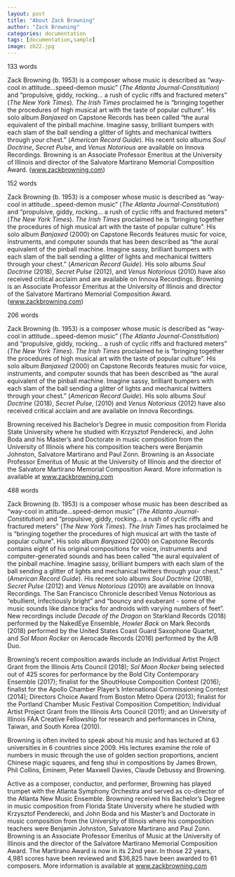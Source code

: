 ```yaml
---
layout: post
title: "About Zack Browning"
author: "Zack Browning"
categories: documentation
tags: [documentation,sample]
image: zb22.jpg
---
```

133 words

Zack Browning (b. 1953) is a composer whose music is described as “way-cool in attitude…speed-demon music” (*The Atlanta Journal-Constitution*) and “propulsive, giddy, rocking… a rush of cyclic riffs and fractured meters” (*The New York Times*). *The Irish Times* proclaimed he is “bringing together the procedures of high musical art with the taste of popular culture”. His solo album *Banjaxed* on Capstone Records has been called “the aural equivalent of the pinball machine.  Imagine sassy, brilliant bumpers with each slam of the ball sending a glitter of lights and mechanical twitters through your chest.” (*American Record Guide*). His recent solo albums *Soul Doctrine*, *Secret Pulse*, and *Venus Notorious* are available on Innova Recordings.  Browning is an Associate Professor Emeritus at the University of Illinois and director of the Salvatore Martirano Memorial Composition Award. (www.zackbrowning.com)

152 words

Zack Browning (b. 1953) is a composer whose music is described as “way-cool in attitude…speed-demon music” (*The Atlanta Journal-Constitution*) and “propulsive, giddy, rocking… a rush of cyclic riffs and fractured meters” (*The New York Times*). *The Irish Times* proclaimed he is “bringing together the procedures of high musical art with the taste of popular culture”. His solo album *Banjaxed* (2000) on Capstone Records features music for voice, instruments, and computer sounds that has been described as “the aural equivalent of the pinball machine.  Imagine sassy, brilliant bumpers with each slam of the ball sending a glitter of lights and mechanical twitters through your chest.” (*American Record Guide*). His solo albums *Soul Doctrine* (2018), *Secret Pulse* (2012), and *Venus Notorious* (2010) have also received critical acclaim and are available on Innova Recordings.  Browning is an Associate Professor Emeritus at the University of Illinois and director of the Salvatore Martirano Memorial Composition Award. (www.zackbrowning.com)


206 words

Zack Browning (b. 1953) is a composer whose music is described as “way-cool in attitude…speed-demon music” (*The Atlanta Journal-Constitution*) and “propulsive, giddy, rocking… a rush of cyclic riffs and fractured meters” (*The New York Times*). *The Irish Times* proclaimed he is “bringing together the procedures of high musical art with the taste of popular culture”. His solo album *Banjaxed* (2000) on Capstone Records features music for voice, instruments, and computer sounds that has been described as “the aural equivalent of the pinball machine.  Imagine sassy, brilliant bumpers with each slam of the ball sending a glitter of lights and mechanical twitters through your chest.” (*American Record Guide*). His solo albums *Soul Doctrine* (2018), *Secret Pulse*, (2010) and *Venus Notorious* (2012) have also received critical acclaim and are available on Innova Recordings.  

Browning received his Bachelor’s Degree in music composition from Florida State University where he studied with Krzysztof Penderecki, and John Boda and his Master’s and Doctorate in music composition from the University of Illinois where his composition teachers were Benjamin Johnston, Salvatore Martirano and Paul Zonn. Browning is an Associate Professor Emeritus of Music at the University of Illinois and the director of the Salvatore Martirano Memorial Composition Award. More information is available at www.zackbrowning.com

488 words

Zack Browning (b. 1953) is a composer whose music has been described as “way-cool in attitude…speed-demon music” (*The Atlanta Journal-Constitution*) and “propulsive, giddy, rocking… a rush of cyclic riffs and fractured meters” (*The New York Times*). *The Irish Time*s has proclaimed he is “bringing together the procedures of high musical art with the taste of popular culture”. His solo album *Banjaxed* (2000) on Capstone Records contains eight of his original compositions for voice, instruments and computer-generated sounds and has been called “the aural equivalent of the pinball machine.  Imagine sassy, brilliant bumpers with each slam of the ball sending a glitter of lights and mechanical twitters through your chest.” (*American Record Guide*).  His recent solo albums *Soul Doctrine* (2018),  *Secret Pulse* (2012) and *Venus Notorious* (2010) are available on Innova Recordings. The San Francisco Chronicle described Venus Notorious as “ebullient, infectiously bright” and “bouncy and exuberant - some of the music sounds like dance tracks for androids with varying numbers of feet”.  New recordings include *Decade of the Dragon* on Starkland Records (2018) performed by the NakedEye Ensemble, *Howler Back* on Mark Records (2018) performed by the United States Coast Guard Saxophone Quartet, and *Sol Moon Rocker* on Aerocade Records (2016) performed by the A/B Duo. 

Browning’s recent composition awards include an Individual Artist Project Grant from the Illinois Arts Council (2018); *Sol Moon Rocker* being selected out of 425 scores for performance by the Bold City Contemporary Ensemble (2017);  finalist for the ShoutHouse Composition Contest (2016); finalist for the Apollo Chamber Player’s International Commissioning Contest (2014); Directors Choice Award from Boston Metro Opera (2013); finalist for the Portland Chamber Music Festival Composition Competition; Individual Artist Project Grant from the Illinois Arts Council (2011); and an University of Illinois FAA Creative Fellowship for research and performances in China, Taiwan, and South Korea (2010). 

Browning is often invited to speak about his music and has lectured at 63 universities in 6 countries since 2009.  His lectures examine the role of numbers in music through the use of golden section proportions, ancient Chinese magic squares, and feng shui in compositions by James Brown, Phil Collins, Eminem, Peter Maxwell Davies, Claude Debussy and Browning. 

Active as a composer, conductor, and performer, Browning has played trumpet with the Atlanta Symphony Orchestra and served as co-director of the Atlanta New Music Ensemble. Browning received his Bachelor’s Degree in music composition from Florida State University where he studied with Krzysztof Penderecki, and John Boda and his Master’s and Doctorate in music composition from the University of Illinois where his composition teachers were Benjamin Johnston, Salvatore Martirano and Paul Zonn. Browning is an Associate Professor Emeritus of Music at the University of Illinois and the director of the Salvatore Martirano Memorial Composition Award. The Martirano Award is now in its 22nd year. In those 22 years, 4,981 scores have been reviewed and $36,825 have been awarded to 61 composers. More information is available at www.zackbrowning.com


